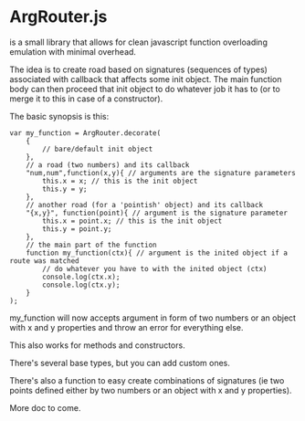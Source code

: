 # ArgRouter.js

is a small library that allows for clean javascript function overloading emulation with minimal overhead.

The idea is to create road based on signatures (sequences of types) associated with callback that affects some init object.
The main function body can then proceed that init object to do whatever job it has to (or to merge it to this in case of a constructor). 


The basic synopsis is this:

	var my_function = ArgRouter.decorate(
		{
			// bare/default init object
		},
		// a road (two numbers) and its callback
		"num,num",function(x,y){ // arguments are the signature parameters
			this.x = x; // this is the init object
			this.y = y;
		},
		// another road (for a 'pointish' object) and its callback
		"{x,y}", function(point){ // argument is the signature parameter
			this.x = point.x; // this is the init object
			this.y = point.y;
		},
		// the main part of the function 
		function my_function(ctx){ // argument is the inited object if a route was matched
			// do whatever you have to with the inited object (ctx)
			console.log(ctx.x);
			console.log(ctx.y);
		}
	);

my_function will now accepts argument in form of two numbers or an object with x and y properties and throw an error for everything else.

This also works for methods and constructors.

There's several base types, but you can add custom ones.

There's also a function to easy create combinations of signatures (ie two points defined either by two numbers or an object with x and y properties).

More doc to come. 
